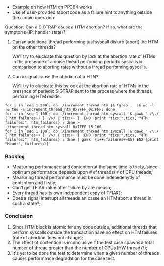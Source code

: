 - Example on how HTM on PPC64 works
- Use of user-provided tabort code as a failure hint to anything outside the atomic operation

Question: Can a SIGTRAP cause a HTM abortion? If so, what are the symptoms (IP, handler state)?

1. Can an additional thread performing just syscall disturb (abort) the HTM on the other threads?

   We'll try to elucidate this question by look at the abortion rate of HTMs in the presence of
   a noise thread performing periodic syscalls in comparison to aborting rates without a thread
   performing syscalls.

2. Can a signal cause the abortion of a HTM?

   We'll try to alucidate this by look at the abortion rate of HTMs in the presence of periodic
   SIGTRAP sent to the process where the threads performing HTM reside.


```
for i in `seq 1 200`; do ./increment_thread_htm |& fgrep .  |& wc -l |& tee -a increment_thread_htm_0x7FFF_0x3FFF; done
for i in `seq 1 100`; do ./increment_thread_htm_syscall |& gawk ' /\./ { htm_failures++ }  />/ { tics++ }  END {print "tics:",tics, "HTM failures:", htm_failures}'; done > ./increment_thread_htm_syscall_0x7FFF_15_100
for i in `seq 1 100`; do ./increment_thread_htm_syscall |& gawk ' /\./ { htm_failures++ }  />/ { tics++ }  END {print "tics:",tics, "HTM failures:", htm_failures}'; done | gawk '{i++;failures+=$5} END {print "Mean:", failures/i}'
```

### Backlog

- Measuring performance and contention at the same time is tricky, since optimum performance depends upon # of threads/ # of CPU threads;
- Measuring thread performance must be done indepedenytly of contention and firstly;
- Can't get TFIAR value after failure by any measn;
- Every thread has its own independent copy of TFIAR?;
- Does a signal interrupt all threads an cause an HTM abort a thread in such a state?;


### Conclusion

1. Since HTM block is atomic for any code outside, additional threads that perform syscalls outside the transaction have no effect on HTM failures (rate of abortion does not change);
2. The effect of contention is inconclusive if the test case spawns a total number of thread greater than the number of CPUs (HW threads?);
3. It's yet to be done the test to determine when a given number of threads causes performance degradation for the case test.
